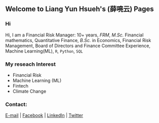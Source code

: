 ## Welcome to Liang Yun Hsueh's (薛喨云) Pages

### Hi
Hi, I am a Financial Risk Manager:
10+ years, *FRM*, *M.Sc.* Financial mathematics, Quantitative Finance, *B.Sc.* in Economics, Financial Risk Management, Board of Directors and Finance Committee Experience, Machine Learning(ML), `R`, `Python`, `SQL`

### My reseach Interest

- Financial Risk
- Machine Learning (ML)
- Fintech
- Climate Change

### Contact:
[E-mail](lhsueh8@gmail.com) | [Facebook](https://www.facebook.com/liang.hsueh.37) | [LinkedIn](https://www.linkedin.com/in/liangyunhsueh/) | [Twitter](https://twitter.com/LiangHsueh)
